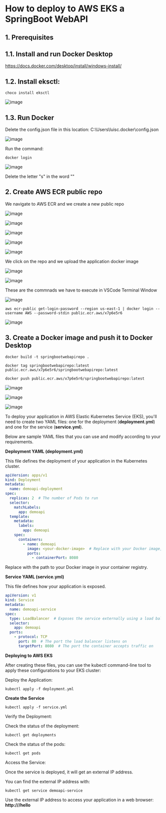 # How to deploy to AWS EKS a SpringBoot WebAPI

## 1. Prerequisites

## 1.1. Install and run Docker Desktop

https://docs.docker.com/desktop/install/windows-install/

## 1.2. Install **eksctl**:

```
choco install eksctl
```

![image](https://github.com/luiscoco/SpringBoot_Sample3-deploy_WebAPI-to-AWS_Kubernetes_EKS/assets/32194879/73e78a05-3ff8-4917-9be2-0a754145c199)

## 1.3. Run Docker 

Delete the config.json file in this location: C:\Users\luisc\.docker\config.json

![image](https://github.com/luiscoco/SpringBoot_Sample3-deploy_WebAPI-to-AWS_Kubernetes_EKS/assets/32194879/f77100a5-dd66-45e1-80ce-03273a5b799c)

Run the command:

```
docker login
```

![image](https://github.com/luiscoco/SpringBoot_Sample3-deploy_WebAPI-to-AWS_Kubernetes_EKS/assets/32194879/9149c4df-2a65-49da-905a-a4e036c25960)

Delete the letter "s" in the word "" 





## 2. Create AWS ECR public repo

We navigate to AWS ECR and we create a new public repo

![image](https://github.com/luiscoco/SpringBoot_Sample3-deploy_WebAPI-to-AWS_Kubernetes_EKS/assets/32194879/92d7a450-69f0-47ed-abde-9035fc19a41e)

![image](https://github.com/luiscoco/SpringBoot_Sample3-deploy_WebAPI-to-AWS_Kubernetes_EKS/assets/32194879/673202ed-1071-49e9-9a41-7fe01c081262)

![image](https://github.com/luiscoco/SpringBoot_Sample3-deploy_WebAPI-to-AWS_Kubernetes_EKS/assets/32194879/b91f2a00-0070-4589-a5a6-4fcf27e05f09)

![image](https://github.com/luiscoco/SpringBoot_Sample3-deploy_WebAPI-to-AWS_Kubernetes_EKS/assets/32194879/9c622b33-1183-41b5-b930-e6ad97514694)

![image](https://github.com/luiscoco/SpringBoot_Sample3-deploy_WebAPI-to-AWS_Kubernetes_EKS/assets/32194879/04aed621-6110-44c5-9c91-14b3d48f0dfe)

We click on the repo and we upload the application docker image

![image](https://github.com/luiscoco/SpringBoot_Sample3-deploy_WebAPI-to-AWS_Kubernetes_EKS/assets/32194879/67fd072b-daae-4e5b-9c57-0040e95d57c1)

![image](https://github.com/luiscoco/SpringBoot_Sample3-deploy_WebAPI-to-AWS_Kubernetes_EKS/assets/32194879/d515fcbe-c336-4d22-8bc9-352663afbb99)

These are the commnads we have to execute in VSCode Terminal Window

![image](https://github.com/luiscoco/SpringBoot_Sample3-deploy_WebAPI-to-AWS_Kubernetes_EKS/assets/32194879/aa15477f-9757-42c1-9bd7-f6f16a8b345f)

```
aws ecr-public get-login-password --region us-east-1 | docker login --username AWS --password-stdin public.ecr.aws/x7p6e5r6
```

![image](https://github.com/luiscoco/SpringBoot_Sample3-deploy_WebAPI-to-AWS_Kubernetes_EKS/assets/32194879/e379a11a-be44-4647-9e97-4618aa5541ff)

## 3. Create a Docker image and push it to Docker Desktop

```
docker build -t springbootwebapirepo .

docker tag springbootwebapirepo:latest public.ecr.aws/x7p6e5r6/springbootwebapirepo:latest

docker push public.ecr.aws/x7p6e5r6/springbootwebapirepo:latest
```

![image](https://github.com/luiscoco/SpringBoot_Sample3-deploy_WebAPI-to-AWS_Kubernetes_EKS/assets/32194879/98d7c677-ad5a-49ee-b9ec-95d938172748)

![image](https://github.com/luiscoco/SpringBoot_Sample3-deploy_WebAPI-to-AWS_Kubernetes_EKS/assets/32194879/63d6274f-1667-4c63-a45f-c4c5d119404e)

![image](https://github.com/luiscoco/SpringBoot_Sample3-deploy_WebAPI-to-AWS_Kubernetes_EKS/assets/32194879/50363885-ea21-4414-84b4-8d008c48fca1)






To deploy your application in AWS Elastic Kubernetes Service (EKS), you'll need to create two YAML files: one for the deployment (**deployment.yml**) and one for the service (**service.yml**). 

Below are sample YAML files that you can use and modify according to your requirements.

**Deployment YAML (deployment.yml)**

This file defines the deployment of your application in the Kubernetes cluster.

```yaml
apiVersion: apps/v1
kind: Deployment
metadata:
  name: demoapi-deployment
spec:
  replicas: 2  # The number of Pods to run
  selector:
    matchLabels:
      app: demoapi
  template:
    metadata:
      labels:
        app: demoapi
    spec:
      containers:
        - name: demoapi
          image: <your-docker-image>  # Replace with your Docker image, e.g., "username/demoapi:latest"
          ports:
            - containerPort: 8080
```

Replace **<your-docker-image>** with the path to your Docker image in your container registry.

**Service YAML (service.yml)**

This file defines how your application is exposed.

```yaml
apiVersion: v1
kind: Service
metadata:
  name: demoapi-service
spec:
  type: LoadBalancer  # Exposes the service externally using a load balancer
  selector:
    app: demoapi
  ports:
    - protocol: TCP
      port: 80  # The port the load balancer listens on
      targetPort: 8080  # The port the container accepts traffic on
```

**Deploying to AWS EKS**

After creating these files, you can use the kubectl command-line tool to apply these configurations to your EKS cluster:

Deploy the Application:

```
kubectl apply -f deployment.yml
```

**Create the Service**

```
kubectl apply -f service.yml
```

Verify the Deployment:

Check the status of the deployment:

```
kubectl get deployments
```

Check the status of the pods:

```
kubectl get pods
```

Access the Service:

Once the service is deployed, it will get an external IP address.

You can find the external IP address with:

```
kubectl get service demoapi-service
```

Use the external IP address to access your application in a web browser: **http://<EXTERNAL-IP>/hello**

